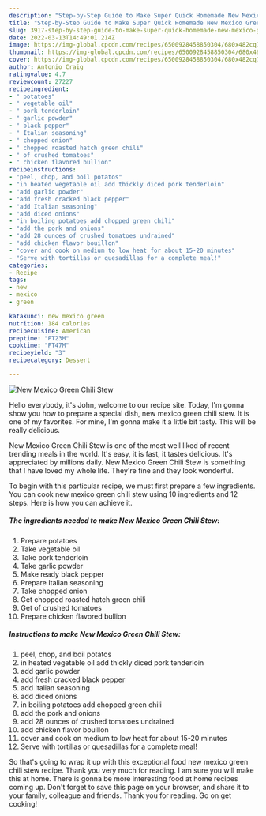 ```yaml
---
description: "Step-by-Step Guide to Make Super Quick Homemade New Mexico Green Chili Stew"
title: "Step-by-Step Guide to Make Super Quick Homemade New Mexico Green Chili Stew"
slug: 3917-step-by-step-guide-to-make-super-quick-homemade-new-mexico-green-chili-stew
date: 2022-03-13T14:49:01.214Z
image: https://img-global.cpcdn.com/recipes/6500928458850304/680x482cq70/new-mexico-green-chili-stew-recipe-main-photo.jpg
thumbnail: https://img-global.cpcdn.com/recipes/6500928458850304/680x482cq70/new-mexico-green-chili-stew-recipe-main-photo.jpg
cover: https://img-global.cpcdn.com/recipes/6500928458850304/680x482cq70/new-mexico-green-chili-stew-recipe-main-photo.jpg
author: Antonio Craig
ratingvalue: 4.7
reviewcount: 27227
recipeingredient:
- " potatoes"
- " vegetable oil"
- " pork tenderloin"
- " garlic powder"
- " black pepper"
- " Italian seasoning"
- " chopped onion"
- " chopped roasted hatch green chili"
- " of crushed tomatoes"
- " chicken flavored bullion"
recipeinstructions:
- "peel, chop, and boil potatos"
- "in heated vegetable oil add thickly diced pork tenderloin"
- "add garlic powder"
- "add fresh cracked black pepper"
- "add Italian seasoning"
- "add diced onions"
- "in boiling potatoes add chopped green chili"
- "add the pork and onions"
- "add 28 ounces of crushed tomatoes undrained"
- "add chicken flavor bouillon"
- "cover and cook on medium to low heat for about 15-20 minutes"
- "Serve with tortillas or quesadillas for a complete meal!"
categories:
- Recipe
tags:
- new
- mexico
- green

katakunci: new mexico green 
nutrition: 184 calories
recipecuisine: American
preptime: "PT23M"
cooktime: "PT47M"
recipeyield: "3"
recipecategory: Dessert

---
```



![New Mexico Green Chili Stew](https://img-global.cpcdn.com/recipes/6500928458850304/680x482cq70/new-mexico-green-chili-stew-recipe-main-photo.jpg)

Hello everybody, it's John, welcome to our recipe site. Today, I'm gonna show you how to prepare a special dish, new mexico green chili stew. It is one of my favorites. For mine, I'm gonna make it a little bit tasty. This will be really delicious.

New Mexico Green Chili Stew is one of the most well liked of recent trending meals in the world. It's easy, it is fast, it tastes delicious. It's appreciated by millions daily. New Mexico Green Chili Stew is something that I have loved my whole life. They're fine and they look wonderful.




To begin with this particular recipe, we must first prepare a few ingredients. You can cook new mexico green chili stew using 10 ingredients and 12 steps. Here is how you can achieve it.

<!--inarticleads1-->

##### The ingredients needed to make New Mexico Green Chili Stew:

1. Prepare  potatoes
1. Take  vegetable oil
1. Take  pork tenderloin
1. Take  garlic powder
1. Make ready  black pepper
1. Prepare  Italian seasoning
1. Take  chopped onion
1. Get  chopped roasted hatch green chili
1. Get  of crushed tomatoes
1. Prepare  chicken flavored bullion




<!--inarticleads2-->

##### Instructions to make New Mexico Green Chili Stew:

1. peel, chop, and boil potatos
1. in heated vegetable oil add thickly diced pork tenderloin
1. add garlic powder
1. add fresh cracked black pepper
1. add Italian seasoning
1. add diced onions
1. in boiling potatoes add chopped green chili
1. add the pork and onions
1. add 28 ounces of crushed tomatoes undrained
1. add chicken flavor bouillon
1. cover and cook on medium to low heat for about 15-20 minutes
1. Serve with tortillas or quesadillas for a complete meal!




So that's going to wrap it up with this exceptional food new mexico green chili stew recipe. Thank you very much for reading. I am sure you will make this at home. There is gonna be more interesting food at home recipes coming up. Don't forget to save this page on your browser, and share it to your family, colleague and friends. Thank you for reading. Go on get cooking!
